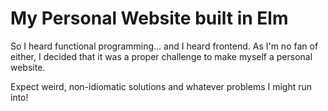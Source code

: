 # My Personal Website built in Elm

So I heard functional programming... and I heard frontend. As I'm no fan of either, I decided that it was a proper challenge to make myself a personal website.

Expect weird, non-idiomatic solutions and whatever problems I might run into!
